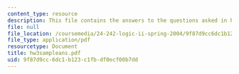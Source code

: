 ```yaml
---
content_type: resource
description: This file contains the answers to the questions asked in homework 3.
file: null
file_location: /coursemedia/24-242-logic-ii-spring-2004/9f87d9cc6dc1b123c1fbdf0ecf00b7dd_hw3sampleans.pdf
file_type: application/pdf
resourcetype: Document
title: hw3sampleans.pdf
uid: 9f87d9cc-6dc1-b123-c1fb-df0ecf00b7dd
---
```

